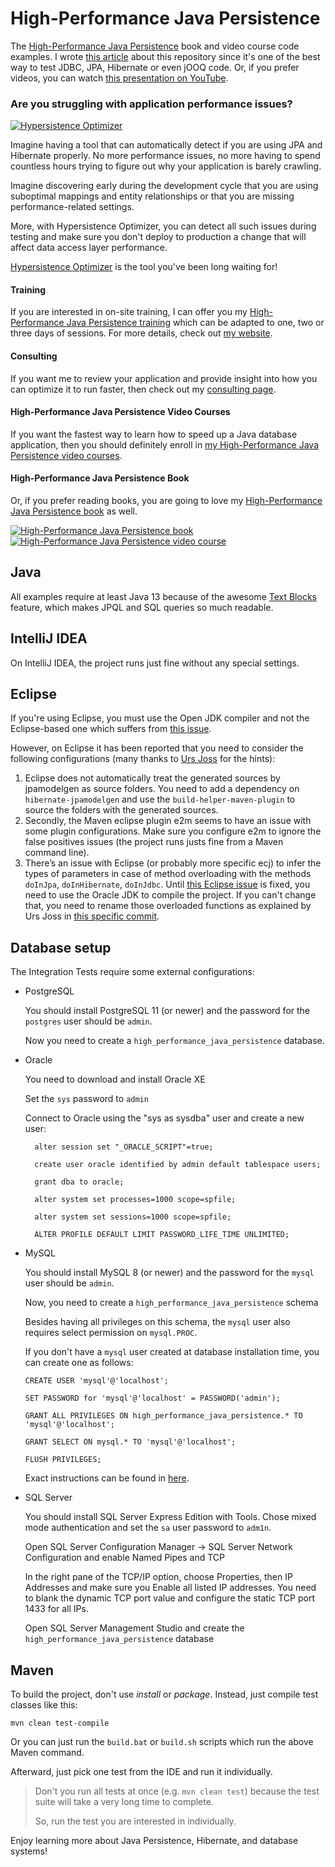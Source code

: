 # High-Performance Java Persistence

The [High-Performance Java Persistence](https://vladmihalcea.com/books/high-performance-java-persistence?utm_source=GitHub&utm_medium=banner&utm_campaign=hpjp) book and video course code examples. I wrote [this article](https://vladmihalcea.com/high-performance-java-persistence-github-repository/) about this repository since it's one of the best way to test JDBC, JPA, Hibernate or even jOOQ code. Or, if you prefer videos, you can watch [this presentation on YouTube](https://www.youtube.com/watch?v=U8MoOe8uMYA).

### Are you struggling with application performance issues?

<a href="https://vladmihalcea.com/hypersistence-optimizer/?utm_source=GitHub&utm_medium=banner&utm_campaign=hpjp">
<img src="https://vladmihalcea.com/wp-content/uploads/2019/03/Hypersistence-Optimizer-300x250.jpg" alt="Hypersistence Optimizer">
</a>

Imagine having a tool that can automatically detect if you are using JPA and Hibernate properly. No more performance issues, no more having to spend countless hours trying to figure out why your application is barely crawling.

Imagine discovering early during the development cycle that you are using suboptimal mappings and entity relationships or that you are missing performance-related settings. 

More, with Hypersistence Optimizer, you can detect all such issues during testing and make sure you don't deploy to production a change that will affect data access layer performance.

[Hypersistence Optimizer](https://vladmihalcea.com/hypersistence-optimizer/?utm_source=GitHub&utm_medium=banner&utm_campaign=hpjp) is the tool you've been long waiting for!

#### Training

If you are interested in on-site training, I can offer you my [High-Performance Java Persistence training](https://vladmihalcea.com/trainings/?utm_source=GitHub&utm_medium=banner&utm_campaign=hpjp)
which can be adapted to one, two or three days of sessions. For more details, check out [my website](https://vladmihalcea.com/trainings/?utm_source=GitHub&utm_medium=banner&utm_campaign=hpjp).

#### Consulting

If you want me to review your application and provide insight into how you can optimize it to run faster, 
then check out my [consulting page](https://vladmihalcea.com/consulting/?utm_source=GitHub&utm_medium=banner&utm_campaign=hpjp).

#### High-Performance Java Persistence Video Courses

If you want the fastest way to learn how to speed up a Java database application, then you should definitely enroll in [my High-Performance Java Persistence video courses](https://vladmihalcea.com/courses/?utm_source=GitHub&utm_medium=banner&utm_campaign=hpjp).

#### High-Performance Java Persistence Book

Or, if you prefer reading books, you are going to love my [High-Performance Java Persistence book](https://vladmihalcea.com/books/high-performance-java-persistence?utm_source=GitHub&utm_medium=banner&utm_campaign=hpjp) as well.

<a href="https://vladmihalcea.com/books/high-performance-java-persistence?utm_source=GitHub&utm_medium=banner&utm_campaign=hpjp">
<img src="https://i0.wp.com/vladmihalcea.com/wp-content/uploads/2018/01/HPJP_h200.jpg" alt="High-Performance Java Persistence book">
</a>

<a href="https://vladmihalcea.com/courses?utm_source=GitHub&utm_medium=banner&utm_campaign=hpjp">
<img src="https://i0.wp.com/vladmihalcea.com/wp-content/uploads/2018/01/HPJP_Video_Vertical_h200.jpg" alt="High-Performance Java Persistence video course">
</a>

## Java

All examples require at least Java 13 because of the awesome [Text Blocks](https://openjdk.java.net/jeps/355) feature, which makes JPQL and SQL queries so much readable.

## IntelliJ IDEA

On IntelliJ IDEA, the project runs just fine without any special settings.

## Eclipse

If you're using Eclipse, you must use the Open JDK compiler and not the Eclipse-based one which suffers from [this issue](https://bugs.eclipse.org/bugs/show_bug.cgi?id=434642).

However, on Eclipse it has been reported that you need to consider the following configurations (many thanks to [Urs Joss](https://github.com/ursjoss) for the hints):

1. Eclipse does not automatically treat the generated sources by jpamodelgen as source folders. You need to add a dependency on `hibernate-jpamodelgen` and use the `build-helper-maven-plugin` to source the folders with the generated sources.
2. Secondly, the Maven eclipse plugin e2m seems to have an issue with some plugin configurations. Make sure you configure e2m to ignore the false positives issues (the project runs justs fine from a Maven command line).
3. There’s an issue with Eclipse (or probably more specific ecj) to infer the types of parameters in case of method overloading with the methods `doInJpa`, `doInHibernate`, `doInJdbc`. 
Until [this Eclipse issue](https://bugs.eclipse.org/bugs/show_bug.cgi?id=434642) is fixed, you need to use the Oracle JDK to compile the project.
If you can't change that, you need to rename those overloaded functions as explained by Urs Joss in [this specific commit](https://github.com/ursjoss/high-performance-java-persistence/commit/e975c1bb5c11d9557fcbc3fef88afaf67dc68a25).

## Database setup

The Integration Tests require some external configurations:

- PostgreSQL

    You should install PostgreSQL 11 (or newer) and the password for the `postgres` user should be `admin`.

    Now you need to create a `high_performance_java_persistence` database.
    
- Oracle

    You need to download and install Oracle XE

    Set the `sys` password to `admin`

    Connect to Oracle using the "sys as sysdba" user and create a new user:
    
        alter session set "_ORACLE_SCRIPT"=true;

        create user oracle identified by admin default tablespace users;

        grant dba to oracle;

        alter system set processes=1000 scope=spfile;

        alter system set sessions=1000 scope=spfile;
        
        ALTER PROFILE DEFAULT LIMIT PASSWORD_LIFE_TIME UNLIMITED;

- MySQL

    You should install MySQL 8 (or newer) and the password for the `mysql` user should be `admin`.

    Now, you need to create a `high_performance_java_persistence` schema

    Besides having all privileges on this schema, the `mysql` user also requires select permission on `mysql.PROC`.
    
    If you don't have a `mysql` user created at database installation time, you can create one as follows:
    
    ````
    CREATE USER 'mysql'@'localhost';
    
    SET PASSWORD for 'mysql'@'localhost' = PASSWORD('admin');
    
    GRANT ALL PRIVILEGES ON high_performance_java_persistence.* TO 'mysql'@'localhost';
    
    GRANT SELECT ON mysql.* TO 'mysql'@'localhost';
    
    FLUSH PRIVILEGES;
    ````

    Exact instructions can be found in [here](https://github.com/vladmihalcea/high-performance-java-persistence/blob/master/MYSQL.md).

- SQL Server

    You should install SQL Server Express Edition with Tools. Chose mixed mode authentication and set the `sa` user password to `adm1n`.

    Open SQL Server Configuration Manager -> SQL Server Network Configuration and enable Named Pipes and TCP
    
    In the right pane of the TCP/IP option, choose Properties, then IP Addresses and make sure you Enable all listed IP addresses.
    You need to blank the dynamic TCP port value and configure the static TCP port 1433 for all IPs.
        
    Open SQL Server Management Studio and create the `high_performance_java_persistence` database
    
## Maven

To build the project, don't use *install* or *package*. Instead, just compile test classes like this:

    mvn clean test-compile
    
Or you can just run the `build.bat` or `build.sh` scripts which run the above Maven command.
    
Afterward, just pick one test from the IDE and run it individually.

> Don't you run all tests at once (e.g. `mvn clean test`) because the test suite will take a very long time to complete.
>
> So, run the test you are interested in individually.

Enjoy learning more about Java Persistence, Hibernate, and database systems!
